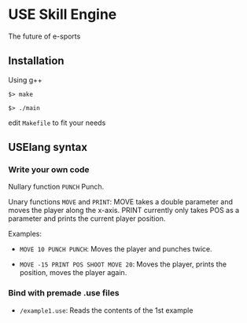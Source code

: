 # USE Skill Engine

The future of e-sports

## Installation

Using g++

 ```$> make```

  ```$> ./main```

  edit ```Makefile``` to fit your needs

## USElang syntax

### Write your own code
Nullary function ```PUNCH``` Punch.

Unary functions ```MOVE``` and ```PRINT```:
    MOVE takes a double parameter and moves the player along the x-axis.
    PRINT currently only takes POS as a parameter and prints the current player position.

Examples:

* ```MOVE 10 PUNCH PUNCH```: Moves the player and punches twice.

 * ```MOVE -15 PRINT POS SHOOT MOVE 20```: Moves the player, prints the position, moves the player again.

### Bind with premade .use files

 * ```/example1.use```: Reads the contents of the 1st example